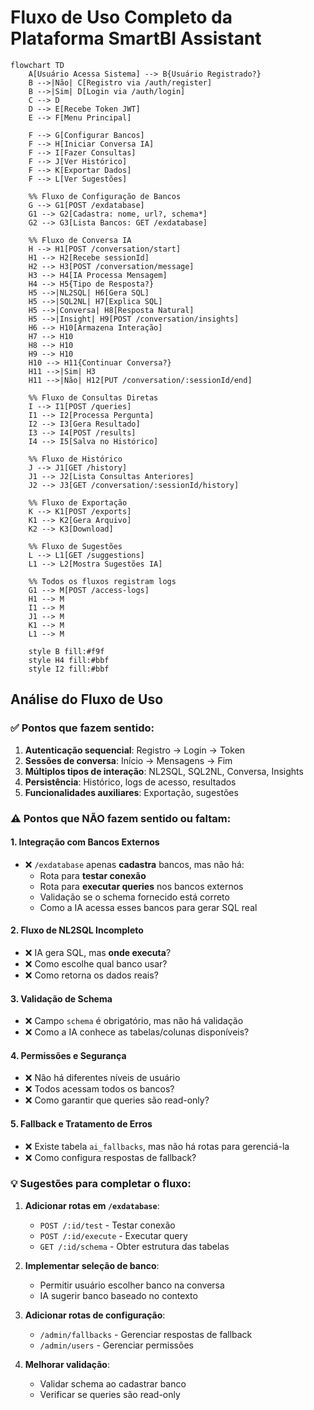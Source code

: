 # Fluxo de Uso Completo da Plataforma SmartBI Assistant

```mermaid
flowchart TD
    A[Usuário Acessa Sistema] --> B{Usuário Registrado?}
    B -->|Não| C[Registro via /auth/register]
    B -->|Sim| D[Login via /auth/login]
    C --> D
    D --> E[Recebe Token JWT]
    E --> F[Menu Principal]
    
    F --> G[Configurar Bancos]
    F --> H[Iniciar Conversa IA]
    F --> I[Fazer Consultas]
    F --> J[Ver Histórico]
    F --> K[Exportar Dados]
    F --> L[Ver Sugestões]
    
    %% Fluxo de Configuração de Bancos
    G --> G1[POST /exdatabase]
    G1 --> G2[Cadastra: nome, url?, schema*]
    G2 --> G3[Lista Bancos: GET /exdatabase]
    
    %% Fluxo de Conversa IA
    H --> H1[POST /conversation/start]
    H1 --> H2[Recebe sessionId]
    H2 --> H3[POST /conversation/message]
    H3 --> H4[IA Processa Mensagem]
    H4 --> H5{Tipo de Resposta?}
    H5 -->|NL2SQL| H6[Gera SQL]
    H5 -->|SQL2NL| H7[Explica SQL]
    H5 -->|Conversa| H8[Resposta Natural]
    H5 -->|Insight| H9[POST /conversation/insights]
    H6 --> H10[Armazena Interação]
    H7 --> H10
    H8 --> H10
    H9 --> H10
    H10 --> H11{Continuar Conversa?}
    H11 -->|Sim| H3
    H11 -->|Não| H12[PUT /conversation/:sessionId/end]
    
    %% Fluxo de Consultas Diretas
    I --> I1[POST /queries]
    I1 --> I2[Processa Pergunta]
    I2 --> I3[Gera Resultado]
    I3 --> I4[POST /results]
    I4 --> I5[Salva no Histórico]
    
    %% Fluxo de Histórico
    J --> J1[GET /history]
    J1 --> J2[Lista Consultas Anteriores]
    J2 --> J3[GET /conversation/:sessionId/history]
    
    %% Fluxo de Exportação
    K --> K1[POST /exports]
    K1 --> K2[Gera Arquivo]
    K2 --> K3[Download]
    
    %% Fluxo de Sugestões
    L --> L1[GET /suggestions]
    L1 --> L2[Mostra Sugestões IA]
    
    %% Todos os fluxos registram logs
    G1 --> M[POST /access-logs]
    H1 --> M
    I1 --> M
    J1 --> M
    K1 --> M
    L1 --> M
    
    style B fill:#f9f
    style H4 fill:#bbf
    style I2 fill:#bbf
```

## Análise do Fluxo de Uso

### ✅ Pontos que fazem sentido:
1. **Autenticação sequencial**: Registro → Login → Token
2. **Sessões de conversa**: Início → Mensagens → Fim
3. **Múltiplos tipos de interação**: NL2SQL, SQL2NL, Conversa, Insights
4. **Persistência**: Histórico, logs de acesso, resultados
5. **Funcionalidades auxiliares**: Exportação, sugestões

### ⚠️ Pontos que NÃO fazem sentido ou faltam:

#### 1. **Integração com Bancos Externos**
- ❌ `/exdatabase` apenas **cadastra** bancos, mas não há:
  - Rota para **testar conexão**
  - Rota para **executar queries** nos bancos externos
  - Validação se o schema fornecido está correto
  - Como a IA acessa esses bancos para gerar SQL real

#### 2. **Fluxo de NL2SQL Incompleto**
- ❌ IA gera SQL, mas **onde executa**?
- ❌ Como escolhe qual banco usar?
- ❌ Como retorna os dados reais?

#### 3. **Validação de Schema**
- ❌ Campo `schema` é obrigatório, mas não há validação
- ❌ Como a IA conhece as tabelas/colunas disponíveis?

#### 4. **Permissões e Segurança**
- ❌ Não há diferentes níveis de usuário
- ❌ Todos acessam todos os bancos?
- ❌ Como garantir que queries são read-only?

#### 5. **Fallback e Tratamento de Erros**
- ❌ Existe tabela `ai_fallbacks`, mas não há rotas para gerenciá-la
- ❌ Como configura respostas de fallback?

### 💡 Sugestões para completar o fluxo:

1. **Adicionar rotas em `/exdatabase`**:
   - `POST /:id/test` - Testar conexão
   - `POST /:id/execute` - Executar query
   - `GET /:id/schema` - Obter estrutura das tabelas

2. **Implementar seleção de banco**:
   - Permitir usuário escolher banco na conversa
   - IA sugerir banco baseado no contexto

3. **Adicionar rotas de configuração**:
   - `/admin/fallbacks` - Gerenciar respostas de fallback
   - `/admin/users` - Gerenciar permissões

4. **Melhorar validação**:
   - Validar schema ao cadastrar banco
   - Verificar se queries são read-only
